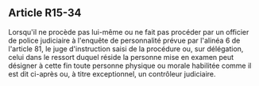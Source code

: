 Article R15-34
----
Lorsqu'il ne procède pas lui-même ou ne fait pas procéder par un officier de
police judiciaire à l'enquête de personnalité prévue par l'alinéa 6 de l'article
81, le juge d'instruction saisi de la procédure ou, sur délégation, celui dans
le ressort duquel réside la personne mise en examen peut désigner à cette fin
toute personne physique ou morale habilitée comme il est dit ci-après ou, à
titre exceptionnel, un contrôleur judiciaire.
